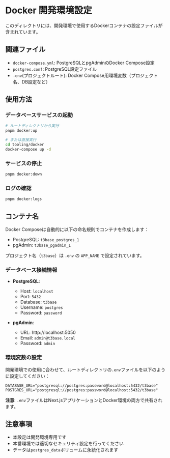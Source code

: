 # Docker 開発環境設定

このディレクトリには、開発環境で使用するDockerコンテナの設定ファイルが含まれています。

## 関連ファイル

- `docker-compose.yml`: PostgreSQLとpgAdminのDocker Compose設定
- `postgres.conf`: PostgreSQL設定ファイル
- `.env`(プロジェクトルート): Docker Compose用環境変数（プロジェクト名、DB設定など）

## 使用方法

### データベースサービスの起動

```bash
# ルートディレクトリから実行
pnpm docker:up

# または直接実行
cd tooling/docker
docker-compose up -d
```

### サービスの停止

```bash
pnpm docker:down
```

### ログの確認

```bash
pnpm docker:logs
```

## コンテナ名

Docker Composeは自動的に以下の命名規則でコンテナを作成します：
- PostgreSQL: `t3base_postgres_1`
- pgAdmin: `t3base_pgadmin_1`

プロジェクト名（`t3base`）は `.env` の `APP_NAME` で設定されています。

### データベース接続情報

- **PostgreSQL**:
  - Host: `localhost`
  - Port: `5432`
  - Database: `t3base`
  - Username: `postgres`
  - Password: `password`

- **pgAdmin**:
  - URL: http://localhost:5050
  - Email: `admin@t3base.local`
  - Password: `admin`

### 環境変数の設定

開発環境での使用に合わせて、ルートディレクトリの`.env`ファイルを以下のように設定してください：

```env
DATABASE_URL="postgresql://postgres:password@localhost:5432/t3base"
POSTGRES_URL="postgresql://postgres:password@localhost:5432/t3base"
```

**注意**: `.env`ファイルはNext.jsアプリケーションとDocker環境の両方で共有されます。

## 注意事項

- 本設定は開発環境専用です
- 本番環境では適切なセキュリティ設定を行ってください
- データは`postgres_data`ボリュームに永続化されます
